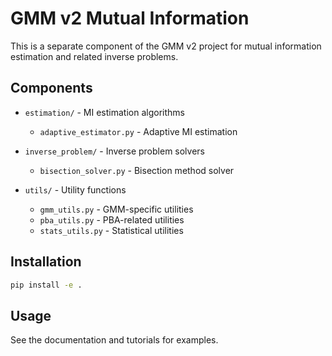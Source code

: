# GMM v2 Mutual Information

This is a separate component of the GMM v2 project for mutual information estimation and related inverse problems.

## Components

- `estimation/` - MI estimation algorithms
  - `adaptive_estimator.py` - Adaptive MI estimation

- `inverse_problem/` - Inverse problem solvers
  - `bisection_solver.py` - Bisection method solver

- `utils/` - Utility functions
  - `gmm_utils.py` - GMM-specific utilities
  - `pba_utils.py` - PBA-related utilities
  - `stats_utils.py` - Statistical utilities

## Installation

```bash
pip install -e .
```

## Usage

See the documentation and tutorials for examples.
